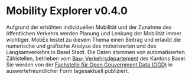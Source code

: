 # Mobility Explorer v0.4.0

Aufgrund der erhöhten individuellen Mobilität und der Zunahme des öffentlichen Verkehrs werden Planung und Lenkung der Mobilität immer wichtiger. MobEx leistet zu diesem Thema einen Beitrag und erlaubt die numerische und grafische Analyse des motorisierten und des Langsamverkehrs in Basel Stadt. Die Daten stammen von automatisierten Zählstellen, betrieben vom [Bau- Verkehrsdepartement](https://www.bvd.bs.ch/) des Kantons Basel. Sie werden von der [Fachstelle für Open Gouvernment Data (OGD)](https://data.bs.ch/pages/home/) in auswertefreundlicher Form tagesaktuell publiziert.

[](img/traffic_bs.png)

